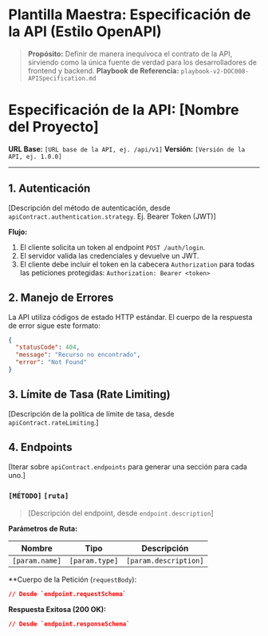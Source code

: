 # Plantilla Maestra: Especificación de la API (Estilo OpenAPI)

> **Propósito:** Definir de manera inequívoca el contrato de la API, sirviendo como la única fuente de verdad para los desarrolladores de frontend y backend.
> **Playbook de Referencia:** `playbook-v2-DOC008-APISpecification.md`

<!-- 
  INSTRUCCIONES PARA LA IA (API Architect Agent):
  - Tu misión es documentar cada endpoint de la API basándote en la sección `apiContract` del `master_blueprint.json`.
  - Mantén la estructura similar a la de una especificación OpenAPI para familiaridad.
-->

# Especificación de la API: [Nombre del Proyecto]

**URL Base:** `[URL base de la API, ej. /api/v1]`
**Versión:** `[Versión de la API, ej. 1.0.0]`

---

## 1. Autenticación

[Descripción del método de autenticación, desde `apiContract.authentication.strategy`. Ej. Bearer Token (JWT)]

**Flujo:**
1.  El cliente solicita un token al endpoint `POST /auth/login`.
2.  El servidor valida las credenciales y devuelve un JWT.
3.  El cliente debe incluir el token en la cabecera `Authorization` para todas las peticiones protegidas:
    `Authorization: Bearer <token>`

## 2. Manejo de Errores

La API utiliza códigos de estado HTTP estándar. El cuerpo de la respuesta de error sigue este formato:

```json
{
  "statusCode": 404,
  "message": "Recurso no encontrado",
  "error": "Not Found"
}
```

## 3. Límite de Tasa (Rate Limiting)

[Descripción de la política de límite de tasa, desde `apiContract.rateLimiting`.]

## 4. Endpoints

[Iterar sobre `apiContract.endpoints` para generar una sección para cada uno.]

### `[MÉTODO]` `[ruta]`

> [Descripción del endpoint, desde `endpoint.description`]

**Parámetros de Ruta:**

| Nombre | Tipo | Descripción |
| --- | --- | --- |
| `[param.name]` | `[param.type]` | `[param.description]` |

**Cuerpo de la Petición (`requestBody`):

```json
// Desde `endpoint.requestSchema`
```

**Respuesta Exitosa (200 OK):**

```json
// Desde `endpoint.responseSchema`
```